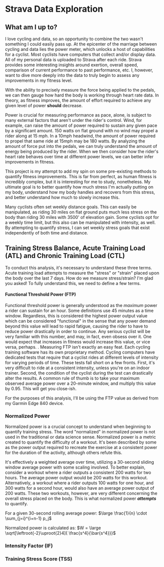 # Strava Data Exploration

## What am I up to?

I love cycling and data, so an opportunity to combine the two wasn't something I could easily pass up.
At the epicenter of the marriage between cycling and data lies the power meter, which unlocks a host of capabilities
for a cyclist.
Most cyclists have computers that collect and/or display data.
All of my personal data is uploaded
to Strava after each ride.
Strava provides some interesting insights around exertion, overall speed, comparison of current performance to past
performance, etc.  I, however, want to dive more deeply into the data to truly begin to assess any improvements
in my fitness level.

With the ability to precisely measure the force being applied to the pedals, we can then gauge
how hard the body is working through heart rate data.
In theory, as fitness improves, the amount of effort required to achieve any given level of power **should** decrease.

Power is crucial for measuring performance as pace, alone, is subject to many external factors that aren't under the rider's control.
Wind, for example, can raise the amount of power required to sustain any given pace by a significant amount.  150 watts on flat ground with no wind may
propel a rider along at 15 mph.  In a 10mph headwind, the amount of power required to propel that same ride at 15mph may be 180 watts.  By
analyzing the amount of force put into the pedals, we can truly understand the amount of energy being produced by the rider. When we then consider how the rider's
heart rate behaves over time at different power levels, we can better infer improvements in fitness.

This project is my attempt to add my spin on some pre-existing methods to quantify fitness improvements.
This is far from perfect, as human fitness is incredibly complex, but it is interesting for me to study, nonetheless.  My ultimate goal
is to better quantify how much stress I'm actually putting on my body, understand how my body handles and recovers from this stress, and better
understand how much to slowly increase this.  

Many cyclists often set weekly distance goals.  This can easily be manipulated, as riding 30 miles on flat ground puts much less stress on the body 
than riding 30 miles with 3500' of elevation gain.  Some cyclists opt for a weekly time limit, but this also can be manipulated with intensity, as well.
By attempting to quantify stress, I can set weekly stress goals that exist independently of both time and distance. 

## Training Stress Balance, Acute Training Load (ATL) and Chronic Training Load (CTL)

To conduct this analysis, it's necessary to understand these three terms.  Acute training load attempts to measure the "stress" or "strain" placed upon
the body over the last 7 days.  How do we measure stress/strain?  I'm glad you asked!  To fully understand this, we need to define a few terms.

#### Functional Threshold Power (FTP)

Functional threshold power is generally understood as the *maximum* power a rider can sustain for an hour.  Some definitions use 45 minutes as a time window.
Regardless, this is considered the highest power output value which can be considered "functional" in the sense that any power demand beyond this value will lead
to rapid fatigue, causing the rider to have to reduce power drastically in order to continue.  Any serious cyclist will be very familiar with this number, and
may, in fact, even obsess over it.  One would expect that increases in fitness would increase this value, or vice versa, perhaps.
. 
Measuring FTP isn't exactly an easy feat.  Each cycling training software has its own proprietary method.  Cycling computers have dedicated tests 
that require that a cyclist rides at different levels of intensity for varying periods of time.  These tests fall short on a few fronts.
First, it's very difficult to ride at a consistent intensity, unless you're on an indoor trainer.  Second, the condition of the cyclist
during the test can drastically alter the results.  A common rule of thumb is to take your maximum observed average power over a 20-minute
window, and multiply this value by 0.95.  This will get you close-ish.

For the purposes of this analysis, I'll be using the FTP value as derived from my Garmin Edge 840 device.


### Normalized Power

Normalized power is a crucial concept to understand when beginning to quantify training stress.  The word "normalized" in normalized power is not used in the
traditional or data science sense.  Normalized power is a metric created to quantify the difficulty of a workout. It's been described by some
as the power output required to recreate the exercise at a consistent power for the duration of the activity, although others refute this.

It's effectively a weighted average over time, utilizing a 30-second sliding window average power with some scaling involved.  To better explain, consider
a workout where a rider outputs a consistent 200 watts for two hours.  The average power output would be 200 watts for this workout.  Alternatively, a 
workout where a rider outputs 100 watts for one hour, and 300 watts for a second hour, would also have an average power output of 200 watts.  These two
workouts, however, are very different concerning the overall stress placed on the body.  This is what normalized power ***attempts*** to quantify.

For a given 30-second rolling average power:
$\large \frac{1}{n} \cdot \sum_{j=i}^{i+n-1} p_j$

Normalized power is calculated as:
$W = \large \sqrt[\leftroot{-2}\uproot{2}4]{ \frac{s^4}{\bar{s^4}}}\$

### Intensity Factor (IF)

### Training Stress Score (TSS)

